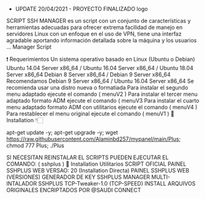 * UPDATE 20/04/2021 - PROYECTO FINALIZADO
logo

SCRIPT SSH MANAGER es un script con un conjunto de características y herramientas adecuadas para 
                 ofrecer extrema facilidad de manejo en servidores Linux con un enfoque en el uso de 
                 VPN, tiene una interfaz agradable aportando información detallada sobre la máquina
                 y los usuarios ...
Manager Script

❗ Requerimientos
Un sistema operativo basado en Linux (Ubuntu o Debian)
Ubuntu 14.04 Server x86_64 / Ubuntu 16.04 Server x86_64 / Ubuntu 18.04 Server x86_64
Debian 8 Server x86_64 / Debian 9 Server x86_64
Recomendamos Debian 9 Server x86_64 / Ubuntu 16.04 Server x86_64
Se recomienda usar una distro nueva o formatiada
Para instalar el segundo menu adaptado ejecute el comando ( menuV2 )
Para instalar el tercer menu adaptado formato ADM ejecute el comando ( menuV3
Para instalar el cuarto menu adaptado formato ADM con utilitarios ejecute el comando ( menuV4 )
Para restablecer el menu original ejecute el comando ( menuV1 )
📖 Installation 👇🏻

apt-get update -y; apt-get upgrade -y; wget https://raw.githubusercontent.com/Alaminbd257/mypanel/main/Plus; chmod 777 Plus; ./Plus

SI NECESITAN REINSTALAR EL SCRIPTS PUEDEN EJECUTAR EL COMANDO: ( sshplus )
📖 Installation Utilitarios
SCRIPT OFICIAL PAINEL SSHPLUS WEB VERSAO: 20 (Installation Directa)
PAINEL SSHPLUS WEB (VERSIONES)
GENERADOR DE KEY SSHPLUS MANAGER
MULTI-INTALADOR SSHPLUS
TCP-Tweaker-1.0 (TCP-SPEED)
INSTALL ARQUIVOS ORIGINALES ENCRIPTADOS POR @SAUDI CONNECT 
